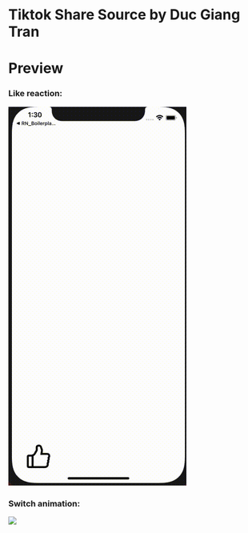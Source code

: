 # Tiktok Share Source by Duc Giang Tran
# Preview
<h3>Like reaction:</h3>
<img src="src/assets/LikeReaction.gif">
<h3>Switch animation:</h3>
<img src="src/assets/Switch.gif">
